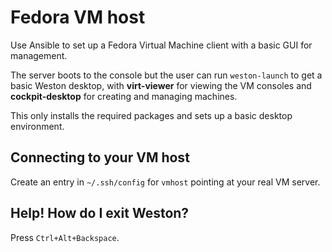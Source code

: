 # Fedora VM host

Use Ansible to set up a Fedora Virtual Machine client with a basic GUI for
management.

The server boots to the console but the user can run `weston-launch` to get a
basic Weston desktop, with **virt-viewer** for viewing the VM consoles and
**cockpit-desktop** for creating and managing machines.

This only installs the required packages and sets up a basic desktop
environment.

## Connecting to your VM host

Create an entry in `~/.ssh/config` for `vmhost` pointing at your real VM server.

## Help! How do I exit Weston?

Press `Ctrl+Alt+Backspace`.
